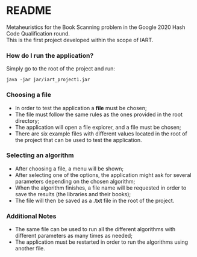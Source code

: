 # README #

Metaheuristics for the Book Scanning problem in the Google 2020 Hash Code Qualification round.<br>
This is the first project developed within the scope of IART.

### How do I run the application? ###

Simply go to the root of the project and run:

```
java -jar jar/iart_project1.jar
```

### Choosing a file ###

- In order to test the application a **file** must be chosen;<br>
- The file must follow the same rules as the ones provided in the root directory;<br> 
- The application will open a file explorer, and a file must be chosen;<br>
- There are six example files with different values located in the root of the project that can be used to test the application.

### Selecting an algorithm ###

- After choosing a file, a menu will be shown; <br> 
- After selecting one of the options, the application might ask for several parameters depending on the chosen algorithm;<br>
- When the algorithm finishes, a file name will be requested in order to save the results (the libraries and their books);<br>
- The file will then be saved as a **.txt** file in the root of the project.

### Additional Notes ###

- The same file can be used to run all the different algorithms with different parameters as many times as needed;<br>
- The application must be restarted in order to run the algorithms using another file.